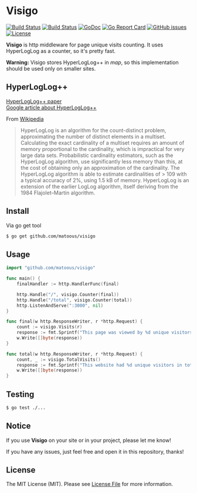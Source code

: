 # Visigo


[![Build Status](https://github.com/matoous/visigo/workflows/Tests/badge.svg)](https://github.com/matoous/visigo/actions) 
[![Build Status](https://github.com/matoous/visigo/workflows/Lint/badge.svg)](https://github.com/matoous/visigo/actions) 
[![GoDoc](https://godoc.org/github.com/matoous/visigo?status.svg)](https://godoc.org/github.com/matoous/visigo)
[![Go Report Card](https://goreportcard.com/badge/github.com/matoous/visigo)](https://goreportcard.com/report/github.com/matoous/visigo)
[![GitHub issues](https://img.shields.io/github/issues/matoous/visigo.svg)](https://github.com/matoous/visigo/issues)
[![License](https://img.shields.io/badge/license-MIT%20License-blue.svg)](https://github.com/matoous/visigo/LICENSE)


**Visigo** is http middleware for page unique visits counting. It uses HyperLogLog as 
a counter, so it's pretty fast.

**Warning:** Visigo stores HyperLogLog++ in *map*, so this implementation
should be used only on smaller sites.

## HyperLogLog++

[HyperLogLog++ paper](http://research.google.com/pubs/pub40671.html)  
[Google article about HyperLogLog++](https://research.neustar.biz/2013/01/24/hyperloglog-googles-take-on-engineering-hll/)

From [Wikipedia](https://en.wikipedia.org/wiki/HyperLogLog)  

> HyperLogLog is an algorithm for the count-distinct problem, approximating the number of distinct elements in a multiset.
Calculating the exact cardinality of a multiset requires an amount of memory proportional to the cardinality, which is impractical for very large data sets. Probabilistic cardinality estimators, such as the HyperLogLog algorithm, use significantly less memory than this, at the cost of obtaining only an approximation of the cardinality. The HyperLogLog algorithm is able to estimate cardinalities of > 109 with a typical accuracy of 2%, using 1.5 kB of memory.
 HyperLogLog is an extension of the earlier LogLog algorithm, itself deriving from the 1984 Flajolet–Martin algorithm.

## Install

Via go get tool

``` bash
$ go get github.com/matoous/visigo
```

## Usage


``` go
import "github.com/matoous/visigo"

func main() {
	finalHandler := http.HandlerFunc(final)

	http.Handle("/", visigo.Counter(final))
	http.Handle("/total", visigo.Counter(total))
	http.ListenAndServe(":3000", nil)
}

func final(w http.ResponseWriter, r *http.Request) {
	count := visigo.Visits(r)
	response := fmt.Sprintf("This page was viewed by %d unique visitors", count)
	w.Write([]byte(response))
}

func total(w http.ResponseWriter, r *http.Request) {
	count, _ := visigo.TotalVisits()
	response := fmt.Sprintf("This website had %d unique visitors in total", count)
	w.Write([]byte(response))
}
```

## Testing

``` bash
$ go test ./...
```

## Notice

If you use **Visigo** on your site or in your project, please let me know!

If you have any issues, just feel free and open it in this repository, thanks!

## License

The MIT License (MIT). Please see [License File](LICENSE.md) for more information.
